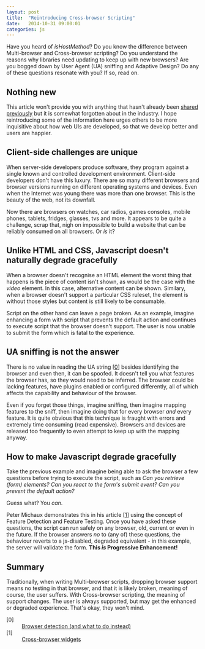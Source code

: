 ```yaml
---
layout: post
title:  "Reintroducing Cross-browser Scripting"
date:   2014-10-31 09:00:01
categories: js
---
```


Have you heard of *isHostMethod*? Do you know the difference between Multi-browser and Cross-browser scripting? Do you understand the reasons why libraries need updating to keep up with new browsers? Are you bogged down by User Agent (UA) sniffing and Adaptive Design? Do any of these questions resonate with you? If so, read on.

## Nothing new

This article won't provide you with anything that hasn't already been [shared](http://peter.michaux.ca/articles/feature-detection-state-of-the-art-browser-scripting) [previously](http://www.twitter.com/cinsoft) but it is somewhat forgotten about in the industry. I hope reintroducing some of the information here urges others to be more inquisitive about how web UIs are developed, so that we develop better and users are happier.

## Client-side challenges are unique

When server-side developers produce software, they program against a single known and controlled development environment. Client-side developers don't have this luxury. There are so many different browsers and browser versions running on different operating systems and devices. Even when the Internet was young there was more than one browser. This is the beauty of the web, not its downfall.

Now there are browsers on watches, car radios, games consoles, mobile phones, tablets, fridges, glasses, tvs and more. It appears to be quite a challenge, scrap that, nigh on impossible to build a website that can be reliably consumed on all browsers. Or *is* it?

## Unlike HTML and CSS, Javascript doesn't naturally degrade gracefully

When a browser doesn't recognise an HTML element the worst thing that happens is the piece of content isn't shown, as would be the case with the *video* element. In this case, alternative content can be shown. Similary, when a browser doesn't support a particular CSS ruleset, the element is without those styles but content is still likely to be consumable.

Script on the other hand can leave a page broken. As an example, imagine enhancing a form with script that prevents the default action and continues to execute script that the browser doesn't support. The user is now unable to submit the form which is fatal to the experience.

## UA sniffing is not the answer

There is no value in reading the UA string [[0](#ref0)] besides identifying the browser and even then, it can be spoofed. It doesn't tell you what features the browser has, so they would need to be inferred. The browser could be lacking features, have plugins enabled or configured differently, all of which affects the capability and behaviour of the browser.

Even if you forget those things, imagine sniffing, then imagine mapping features to the sniff, then imagine doing that for every browser *and* every feature. It is quite obvious that this technique is fraught with errors and extremely time consuming (read expensive). Browsers and devices are released too frequently to even attempt to keep up with the mapping anyway.

## How to make Javascript degrade gracefully

Take the previous example and imagine being able to ask the browser a few questions before trying to execute the script, such as *Can you retrieve (form) elements? Can you react to the form's submit event? Can you prevent the default action?*

Guess what? You *can*.

Peter Michaux demonstrates this in his article [[1](#ref1)] using the concept of Feature Detection and Feature Testing. Once you have asked these questions, the script can run safely on any browser, old, current or even in the future. If the browser answers *no* to (any of) these questions, the behaviour reverts to a js-disabled, degraded equivalent - in this example, the server will validate the form. **This *is* Progressive Enhancement!**

## Summary

Traditionally, when writing Multi-browser scripts, dropping browser support means no testing in that browser, and that it is likely broken, meaning of course, the user suffers. With Cross-browser scripting, the meaning of support changes. The user is always supported, but may get the enhanced or degraded experience. That's okay, they won't mind.

<dl>
	<dt class="citation" id="ref0">[0]</dt>
	<dd><a href="http://pointedears.de/scripts/faq/cljs/notes/detect-browser/">Browser detection (and what to do instead)</a></dd>
	<dt class="citation" class="citation" id="ref1"><a name="ref1"></a>[1]</dt>
    <dd><a href="http://peter.michaux.ca/articles/cross-browser-widgets">Cross-browser widgets</a></dd>
</dl>